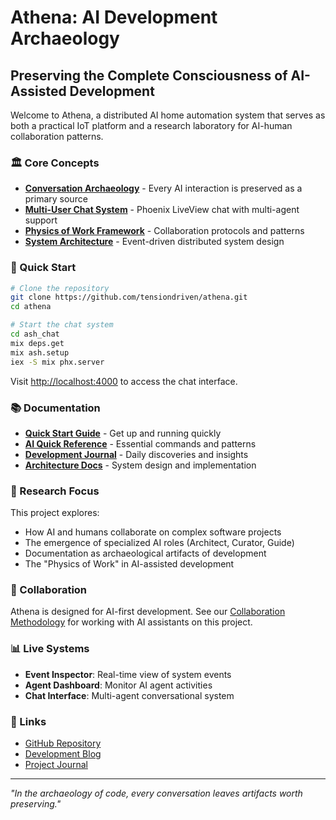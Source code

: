 # Athena: AI Development Archaeology

## Preserving the Complete Consciousness of AI-Assisted Development

Welcome to Athena, a distributed AI home automation system that serves as both a practical IoT platform and a research laboratory for AI-human collaboration patterns.

### 🏛️ Core Concepts

- **[Conversation Archaeology](CONVERSATION_ARCHAEOLOGY.md)** - Every AI interaction is preserved as a primary source
- **[Multi-User Chat System](../ash_chat/README.md)** - Phoenix LiveView chat with multi-agent support
- **[Physics of Work Framework](physics-of-work/README.md)** - Collaboration protocols and patterns
- **[System Architecture](SYSTEM_ARCHITECTURE.md)** - Event-driven distributed system design

### 🚀 Quick Start

```bash
# Clone the repository
git clone https://github.com/tensiondriven/athena.git
cd athena

# Start the chat system
cd ash_chat
mix deps.get
mix ash.setup
iex -S mix phx.server
```

Visit [http://localhost:4000](http://localhost:4000) to access the chat interface.

### 📚 Documentation

- **[Quick Start Guide](QUICK_START.md)** - Get up and running quickly
- **[AI Quick Reference](AI_QUICK_REFERENCE.md)** - Essential commands and patterns
- **[Development Journal](journal/)** - Daily discoveries and insights
- **[Architecture Docs](architecture/)** - System design and implementation

### 🔬 Research Focus

This project explores:
- How AI and humans collaborate on complex software projects
- The emergence of specialized AI roles (Architect, Curator, Guide)
- Documentation as archaeological artifacts of development
- The "Physics of Work" in AI-assisted development

### 🤝 Collaboration

Athena is designed for AI-first development. See our [Collaboration Methodology](COLLABORATION_METHODOLOGY.md) for working with AI assistants on this project.

### 📊 Live Systems

- **Event Inspector**: Real-time view of system events
- **Agent Dashboard**: Monitor AI agent activities
- **Chat Interface**: Multi-agent conversational system

### 🔗 Links

- [GitHub Repository](https://github.com/tensiondriven/athena)
- [Development Blog](blog/)
- [Project Journal](journal/)

---

*"In the archaeology of code, every conversation leaves artifacts worth preserving."*